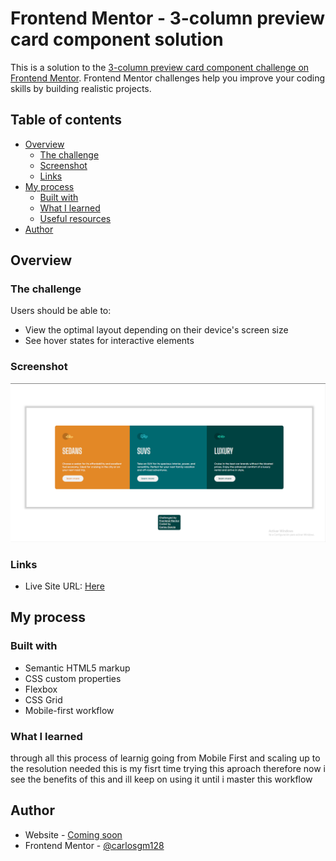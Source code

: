 # Frontend Mentor - 3-column preview card component solution

This is a solution to the [3-column preview card component challenge on Frontend Mentor](https://www.frontendmentor.io/challenges/3column-preview-card-component-pH92eAR2-). Frontend Mentor challenges help you improve your coding skills by building realistic projects.

## Table of contents

- [Overview](#overview)
  - [The challenge](#the-challenge)
  - [Screenshot](#screenshot)
  - [Links](#links)
- [My process](#my-process)
  - [Built with](#built-with)
  - [What I learned](#what-i-learned)
  - [Useful resources](#useful-resources)
- [Author](#author)

## Overview

### The challenge

Users should be able to:

- View the optimal layout depending on their device's screen size
- See hover states for interactive elements

### Screenshot

![](./screenshot.png)

### Links

- Live Site URL: [Here](https://carlosgm128.github.io/3colum-card-component-frontendmentor/)

## My process

### Built with

- Semantic HTML5 markup
- CSS custom properties
- Flexbox
- CSS Grid
- Mobile-first workflow

### What I learned

through all this process of learnig going from Mobile First and scaling up to the resolution needed
this is my fisrt time trying this aproach therefore now i see the benefits of this and ill keep on using it until i master this workflow

## Author

- Website - [Coming soon](#coming-soon)
- Frontend Mentor - [@carlosgm128](https://www.frontendmentor.io/profile/carlosgm128)
